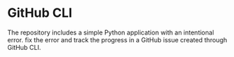# GitHub CLI

The repository includes a simple Python application with an intentional error. fix the error and track the progress in a GitHub issue created through GitHub CLI.
